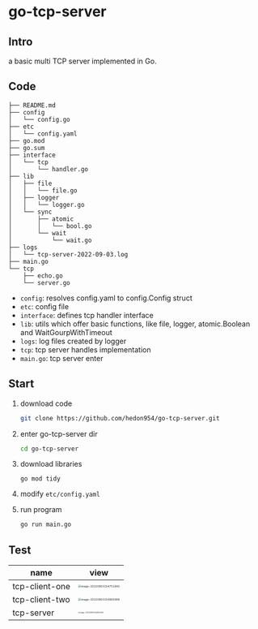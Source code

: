 # go-tcp-server



## Intro

a basic multi TCP server implemented in Go.





## Code

```shell
├── README.md
├── config
│   └── config.go
├── etc
│   └── config.yaml
├── go.mod
├── go.sum
├── interface
│   └── tcp
│       └── handler.go
├── lib
│   ├── file
│   │   └── file.go
│   ├── logger
│   │   └── logger.go
│   └── sync
│       ├── atomic
│       │   └── bool.go
│       └── wait
│           └── wait.go
├── logs
│   └── tcp-server-2022-09-03.log
├── main.go
└── tcp
    ├── echo.go
    └── server.go
```

- `config`: resolves config.yaml to config.Config struct
- `etc`: config file
- `interface`: defines tcp handler interface
- `lib`: utils which offer basic functions, like file, logger, atomic.Boolean and WaitGourpWithTimeout
- `logs`: log files created by logger
- `tcp`: tcp server handles implementation
- `main.go`: tcp server enter



## Start

1. download code

   ```sh
   git clone https://github.com/hedon954/go-tcp-server.git
   ```

2. enter go-tcp-server dir

   ```sh
   cd go-tcp-server
   ```

3. download libraries

   ```shell
   go mod tidy
   ```

4. modify `etc/config.yaml`

5. run program

   ```sh
   go run main.go
   ```



## Test

| name           | view                                                         |
| -------------- | ------------------------------------------------------------ |
| tcp-client-one | <img src="https://tva1.sinaimg.cn/large/e6c9d24egy1h5tgsv2cdfj21360u03z2.jpg" alt="image-20220903154751842" style="zoom: 33%;" /> |
| tcp-client-two | <img src="https://tva1.sinaimg.cn/large/e6c9d24egy1h5tgt5batrj212y0u0abq.jpg" alt="image-20220903154805898" style="zoom: 33%;" /> |
| tcp-server     | <img src="https://tva1.sinaimg.cn/large/e6c9d24egy1h5tgtgava7j221y0b0ju1.jpg" alt="image-20220903154932564" style="zoom: 20%;" /> |









